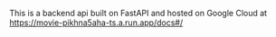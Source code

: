 This is a backend api built on FastAPI and hosted on Google Cloud at https://movie-pikhna5aha-ts.a.run.app/docs#/
